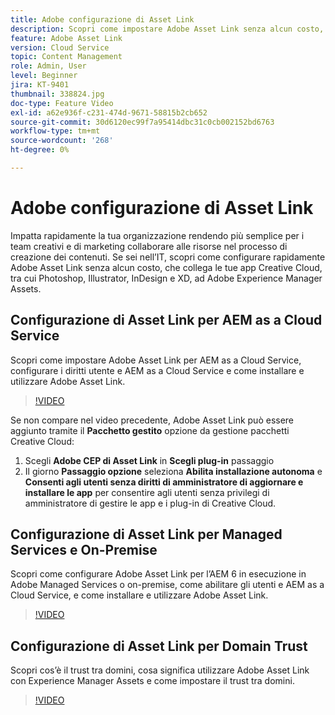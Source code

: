 ```yaml
---
title: Adobe configurazione di Asset Link
description: Scopri come impostare Adobe Asset Link senza alcun costo, che collega ad Adobe Experience Manager Assets le tue app Creative Cloud, tra cui Photoshop, Illustrator, InDesign e XD.
feature: Adobe Asset Link
version: Cloud Service
topic: Content Management
role: Admin, User
level: Beginner
jira: KT-9401
thumbnail: 338824.jpg
doc-type: Feature Video
exl-id: a62e936f-c231-474d-9671-58815b2cb652
source-git-commit: 30d6120ec99f7a95414dbc31c0cb002152bd6763
workflow-type: tm+mt
source-wordcount: '268'
ht-degree: 0%

---
```


# Adobe configurazione di Asset Link

Impatta rapidamente la tua organizzazione rendendo più semplice per i team creativi e di marketing collaborare alle risorse nel processo di creazione dei contenuti. Se sei nell’IT, scopri come configurare rapidamente Adobe Asset Link senza alcun costo, che collega le tue app Creative Cloud, tra cui Photoshop, Illustrator, InDesign e XD, ad Adobe Experience Manager Assets.

## Configurazione di Asset Link per AEM as a Cloud Service

Scopri come impostare Adobe Asset Link per AEM as a Cloud Service, configurare i diritti utente e AEM as a Cloud Service e come installare e utilizzare Adobe Asset Link.

>[!VIDEO](https://video.tv.adobe.com/v/338824?quality=12&learn=on)

Se non compare nel video precedente, Adobe Asset Link può essere aggiunto tramite il __Pacchetto gestito__ opzione da gestione pacchetti Creative Cloud:

1. Scegli __Adobe CEP di Asset Link__ in __Scegli plug-in__ passaggio
2. Il giorno __Passaggio opzione__ seleziona __Abilita installazione autonoma__ e __Consenti agli utenti senza diritti di amministratore di aggiornare e installare le app__ per consentire agli utenti senza privilegi di amministratore di gestire le app e i plug-in di Creative Cloud.

## Configurazione di Asset Link per Managed Services e On-Premise

Scopri come configurare Adobe Asset Link per l’AEM 6 in esecuzione in Adobe Managed Services o on-premise, come abilitare gli utenti e AEM as a Cloud Service, e come installare e utilizzare Adobe Asset Link.

>[!VIDEO](https://video.tv.adobe.com/v/338823?quality=12&learn=on)


## Configurazione di Asset Link per Domain Trust

Scopri cos’è il trust tra domini, cosa significa utilizzare Adobe Asset Link con Experience Manager Assets e come impostare il trust tra domini.

>[!VIDEO](https://video.tv.adobe.com/v/338825?quality=12&learn=on)
